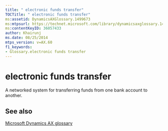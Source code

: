 ```yaml
---
title: " electronic funds transfer"
TOCTitle: " electronic funds transfer"
ms:assetid: DynamicsAXGlossary.1499673
ms:mtpsurl: https://technet.microsoft.com/library/dynamicsaxglossary.1499673(v=AX.60)
ms:contentKeyID: 36057433
author: Khairunj
ms.date: 08/25/2014
mtps_version: v=AX.60
f1_keywords:
- Glossary.electronic funds transfer
---
```


# electronic funds transfer

A networked system for transferring funds from one bank account to another.

## See also

[Microsoft Dynamics AX glossary](glossary/microsoft-dynamics-ax-glossary.md)

  


